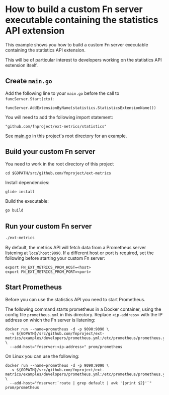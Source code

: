 # How to build a custom Fn server executable containing the statistics API extension

This example shows you how to build a custom Fn server executable containing the statistics API extension.

This will be of particular interest to developers working on the statistics API extension itself.

## Create `main.go`

Add the following line to your `main.go` before the call to `funcServer.Start(ctx)`:
```
funcServer.AddExtensionByName(statistics.StatisticsExtensionName())
```
You will need to add the following import statement:
```
"github.com/fnproject/ext-metrics/statistics"
```

See [main.go](../../main.go) in this project's root directory for an example.

## Build your custom Fn server

You need to work in the root directory of this project
```
cd $GOPATH/src/github.com/fnproject/ext-metrics
```

Install dependencies:

```sh
glide install
```

Build the executable:

```sh
go build
```

## Run your custom Fn server

```sh
./ext-metrics
```

By default, the metrics API will fetch data from a Prometheus server listening at `localhost:9090`. If a different host or port is required, set the following before starting your custom Fn server:
```
export FN_EXT_METRICS_PROM_HOST=<host>
export FN_EXT_METRICS_PROM_PORT=<port>
```

## Start Prometheus

Before you can use the statistics API you need to start Prometheus.

The following command starts prometheus in a Docker container, using the config file `prometheus.yml` in this directory.
Replace `<ip-address>` with the IP address on which the Fn server is listening:
```
docker run --name=prometheus -d -p 9090:9090 \
  -v ${GOPATH}/src/github.com/fnproject/ext-metrics/examples/developers/prometheus.yml:/etc/prometheus/prometheus.yml \
  --add-host="fnserver:<ip-address>" prom/prometheus
```    
On Linux you can use the following:
```
docker run --name=prometheus -d -p 9090:9090 \
  -v ${GOPATH}/src/github.com/fnproject/ext-metrics/examples/developers/prometheus.yml:/etc/prometheus/prometheus.yml \
  --add-host="fnserver:`route | grep default | awk '{print $2}'`" prom/prometheus
```
